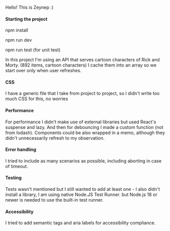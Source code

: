 Hello! This is Zeynep :)

#### Starting the project

npm install

npm run dev

npm run test (for unit test)

In this project I'm using an API that serves cartoon characters of Rick and Morty. (892 items, cartoon characters)
I cache them into an array so we start over only when user refreshes. 

#### CSS
I have a generic file that I take from project to project, so I didn't write too much CSS for this, no worries

#### Performance
For performance I didn't make use of external libraries but used React's suspense and lazy.
And then for debouncing I made a custom function (not from lodash).
Components could be also wrapped in a memo, although they didn't unnecessarily refresh to my observation.

#### Error handling
I tried to include as many scenarios as possible, including aborting in case of timeout.

#### Testing
Tests wasn't mentioned but I still wanted to add at least one - I also didn't install a library, I am using native Node.JS Test Runner.
but Node.js 18 or newer is needed to use the built-in test runner.

#### Accessibility
I tried to add semantic tags and aria labels for accessibility compliance.
